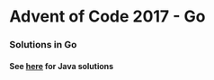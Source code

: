 # Advent of Code 2017 - Go

### Solutions in Go
#### See [here](https://github.com/collinzh/AdventOfCode2017) for Java solutions